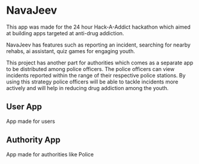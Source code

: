 # NavaJeev
This app was made for the 24 hour Hack-A-Addict hackathon which aimed at building apps targeted at anti-drug addiction. 

NavaJeev has features such as reporting an incident, searching for nearby rehabs, ai assistant, quiz games for engaging youth.

This project has another part for authorities which comes as a separate app to be distributed among police officers. The police officers can view incidents reported within the range of their respective police stations. By using this strategy police officers will be able to tackle incidents more actively and will help in reducing drug addiction among the youth.

## User App
App made for users

## Authority App
App made for authorities like Police

